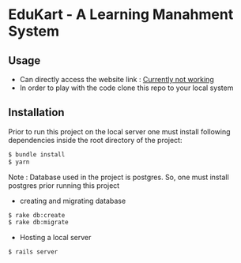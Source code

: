 # EduKart - A Learning Manahment System

## Usage

- Can directly access the website link : [Currently not working](#)
- In order to play with the code clone this repo to your local system

## Installation

Prior to run this project on the local server one must install following dependencies inside the root directory of the project:

```sh
$ bundle install
$ yarn
```

Note : Database used in the project is postgres. So, one must install postgres prior running this project

- creating and migrating database
```sh
$ rake db:create
$ rake db:migrate
```

- Hosting a local server

```sh
$ rails server
```